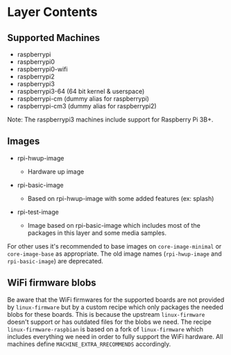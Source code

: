 # Layer Contents

## Supported Machines

* raspberrypi
* raspberrypi0
* raspberrypi0-wifi
* raspberrypi2
* raspberrypi3
* raspberrypi3-64 (64 bit kernel & userspace)
* raspberrypi-cm (dummy alias for raspberrypi)
* raspberrypi-cm3 (dummy alias for raspberrypi2)

Note: The raspberrypi3 machines include support for Raspberry Pi 3B+.

## Images

* rpi-hwup-image
  * Hardware up image

* rpi-basic-image
  * Based on rpi-hwup-image with some added features (ex: splash)

* rpi-test-image
  * Image based on rpi-basic-image which includes most of the packages in this
    layer and some media samples.

For other uses it's recommended to base images on `core-image-minimal` or
`core-image-base` as appropriate. The old image names (`rpi-hwup-image` and
`rpi-basic-image`) are deprecated.

## WiFi firmware blobs

Be aware that the WiFi firmwares for the supported boards are not provided by
`linux-firmware` but by a custom recipe which only packages the needed blobs
for these boards. This is because the upstream `linux-firmware` doesn't support
or has outdated files for the blobs we need. The recipe
`linux-firmware-raspbian` is based on a fork of `linux-firmware` which
includes everything we need in order to fully support the WiFi hardware. All
machines define `MACHINE_EXTRA_RRECOMMENDS` accordingly.
